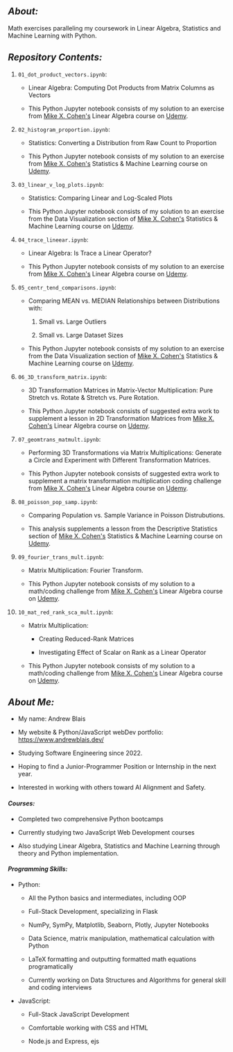 ## **_About:_**

Math exercises paralleling my coursework in Linear Algebra, Statistics and Machine Learning with Python.

## **_Repository Contents:_**

1.  `01_dot_product_vectors.ipynb`:

    -   Linear Algebra: Computing Dot Products from Matrix Columns as Vectors

    -   This Python Jupyter notebook consists of my solution to an exercise from [Mike X. Cohen's](https://www.mikexcohen.com/) Linear Algebra course on [Udemy](https://www.udemy.com/course/linear-algebra-theory-and-implementation).

2.  `02_histogram_proportion.ipynb`:

    -   Statistics: Converting a Distribution from Raw Count to Proportion

    -   This Python Jupyter notebook consists of my solution to an exercise from [Mike X. Cohen's](https://www.mikexcohen.com/) Statistics & Machine Learning course on [Udemy](https://www.udemy.com/course/statsml_x).

3.  `03_linear_v_log_plots.ipynb`:

    -   Statistics: Comparing Linear and Log-Scaled Plots

    -   This Python Jupyter notebook consists of my solution to an exercise from the Data Visualization section of [Mike X. Cohen's](https://www.mikexcohen.com/) Statistics & Machine Learning course on [Udemy](https://www.udemy.com/course/statsml_x).

4.  `04_trace_lineear.ipynb`:

    -   Linear Algebra: Is Trace a Linear Operator?

    -   This Python Jupyter notebook consists of my solution to an exercise from [Mike X. Cohen's](https://www.mikexcohen.com/) Linear Algebra course on [Udemy](https://www.udemy.com/course/linear-algebra-theory-and-implementation).

5.  `05_centr_tend_comparisons.ipynb`:

    -   Comparing MEAN vs. MEDIAN Relationships between Distributions with:

        1. Small vs. Large Outliers

        2. Small vs. Large Dataset Sizes

    -   This Python Jupyter notebook consists of my solution to an exercise from the Data Visualization section of [Mike X. Cohen's](https://www.mikexcohen.com/) Statistics & Machine Learning course on [Udemy](https://www.udemy.com/course/statsml_x).

6.  `06_3D_transform_matrix.ipynb`:

    -   3D Transformation Matrices in Matrix-Vector Multiplication: Pure Stretch vs. Rotate & Stretch vs. Pure Rotation.

    -   This Python Jupyter notebook consists of suggested extra work to supplement a lesson in 2D Transformation Matrices from [Mike X. Cohen's](https://www.mikexcohen.com/) Linear Algebra course on [Udemy](https://www.udemy.com/course/linear-algebra-theory-and-implementation).

7.  `07_geomtrans_matmult.ipynb`:

    -   Performing 3D Transformations via Matrix Multiplications: Generate a Circle and Experiment with Different Transformation Matrices.

    -   This Python Jupyter notebook consists of suggested extra work to supplement a matrix transformation multiplication coding challenge from [Mike X. Cohen's](https://www.mikexcohen.com/) Linear Algebra course on [Udemy](https://www.udemy.com/course/linear-algebra-theory-and-implementation).

8.  `08_poisson_pop_samp.ipynb`:

    -   Comparing Population vs. Sample Variance in Poisson Distrubutions.

    -   This analysis supplements a lesson from the Descriptive Statistics section of [Mike X. Cohen's](https://www.mikexcohen.com/) Statistics & Machine Learning course on [Udemy](https://www.udemy.com/course/statsml_x).

9.  `09_fourier_trans_mult.ipynb`:

    -   Matrix Multiplication: Fourier Transform.

    -   This Python Jupyter notebook consists of my solution to a math/coding challenge from [Mike X. Cohen's](https://www.mikexcohen.com/) Linear Algebra course on [Udemy](https://www.udemy.com/course/linear-algebra-theory-and-implementation).

10. `10_mat_red_rank_sca_mult.ipynb`:

    -   Matrix Multiplication:

        -   Creating Reduced-Rank Matrices

        -   Investigating Effect of Scalar on Rank as a Linear Operator

    -   This Python Jupyter notebook consists of my solution to a math/coding challenge from [Mike X. Cohen's](https://www.mikexcohen.com/) Linear Algebra course on [Udemy](https://www.udemy.com/course/linear-algebra-theory-and-implementation).

## **_About Me:_**

-   My name: Andrew Blais

-   My website & Python/JavaScript webDev portfolio: https://www.andrewblais.dev/

-   Studying Software Engineering since 2022.

-   Hoping to find a Junior-Programmer Position or Internship in the next year.

-   Interested in working with others toward AI Alignment and Safety.

#### **_Courses:_**

-   Completed two comprehensive Python bootcamps

-   Currently studying two JavaScript Web Development courses

-   Also studying Linear Algebra, Statistics and Machine Learning through theory and Python implementation.

#### **_Programming Skills:_**

-   Python:

    -   All the Python basics and intermediates, including OOP

    -   Full-Stack Development, specializing in Flask

    -   NumPy, SymPy, Matplotlib, Seaborn, Plotly, Jupyter Notebooks

    -   Data Science, matrix manipulation, mathematical calculation with Python

    -   LaTeX formatting and outputting formatted math equations programatically

    -   Currently working on Data Structures and Algorithms for general skill and coding interviews

-   JavaScript:

    -   Full-Stack JavaScript Development

    -   Comfortable working with CSS and HTML

    -   Node.js and Express, ejs
